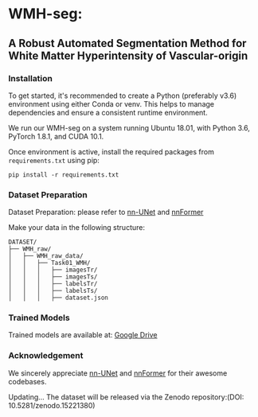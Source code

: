 # WMH-seg: 

## A Robust Automated Segmentation Method for White Matter Hyperintensity of Vascular-origin

### Installation
To get started, it's recommended to create a Python (preferably v3.6) environment using either Conda or venv. This helps to manage dependencies and ensure a consistent runtime environment.

We run our WMH-seg on a system running Ubuntu 18.01, with Python 3.6, PyTorch 1.8.1, and CUDA 10.1. 

Once environment is active, install the required packages from `requirements.txt` using pip:
```
pip install -r requirements.txt
```
### Dataset Preparation

Dataset Preparation: please refer to [nn-UNet](https://github.com/MIC-DKFZ/nnUNet/blob/master/documentation/dataset_format.md) and [nnFormer](https://github.com/282857341/nnFormer)

Make your data in the following structure:

    DATASET/
    ├── WMH_raw/
    │   ├── WMH_raw_data/
    │   │   ├── Task01_WMH/
    │   │   │   ├── imagesTr/
    │   │   │   ├── imagesTs/
    │   │   │   ├── labelsTr/
    │   │   │   ├── labelsTs/
    │   │   │   ├── dataset.json

### Trained Models
Trained models are available at: [Google Drive](https://drive.google.com/drive/folders/1kHi8arZ9yRoF2pMbWqmcZJ5J4KY8A-dP?usp=sharing)

### Acknowledgement
We sincerely appreciate [nn-UNet](https://github.com/MIC-DKFZ/nnUNet/blob/master/documentation/dataset_format.md) and [nnFormer](https://github.com/282857341/nnFormer) for their awesome codebases.

Updating... 
The dataset will be released via the Zenodo repository:(DOI: 10.5281/zenodo.15221380)

